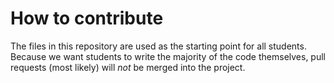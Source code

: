 # How to contribute

The files in this repository are used as the starting point for all students. Because we want students to write the majority of the code themselves, pull requests (most likely) will _not_ be merged into the project.

